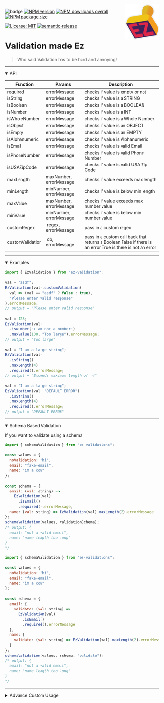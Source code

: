 <img src="https://github.com/Amad27/ez-validation/blob/adding-logo/logo/EZ%201024.png?raw=true" width="110" align="right" alt="ez-validation logo"/>

![badge](https://github.com/amad27/ez-validation/workflows/npm%20publish/badge.svg)
[![NPM version](https://img.shields.io/npm/v/ez-validation.svg)](https://www.npmjs.com/package/ez-validation)
[![NPM downloads overall](https://img.shields.io/npm/dt/ez-validation.svg)](https://www.npmjs.com/package/ez-validation)
[![NPM package size](https://img.shields.io/bundlephobia/minzip/ez-validation)](https://img.shields.io/bundlephobia/minzip/ez-validation)

[![License: MIT](https://img.shields.io/badge/License-MIT-green.svg)](https://opensource.org/licenses/MIT)
[![semantic-release](https://img.shields.io/badge/%20%20%F0%9F%93%A6%F0%9F%9A%80-semantic--release-e10079.svg)](https://github.com/semantic-release/semantic-release)

# Validation made Ez

> Who said Validation has to be hard and annoying!

<hr/>

  <details open><summary>API</summary>
  <p>

| Function         | Params                  | Description                                                                                                |
| ---------------- | ----------------------- | ---------------------------------------------------------------------------------------------------------- |
| required         | errorMessage            | checks if value is empty or not                                                                            |
| isString         | errorMessage            | checks if value is a STRING                                                                                |
| isBoolean        | errorMessage            | checks if value is a BOOLEAN                                                                               |
| isNumber         | errorMessage            | checks if value is a INT                                                                                   |
| isWholeNumber    | errorMessage            | checks if value is a Whole Number                                                                          |
| isObject         | errorMessage            | checks if value is an OBJECT                                                                               |
| isEmpty          | errorMessage            | checks if value is an EMPTY                                                                                |
| isAlphanumeric   | errorMessage            | checks if value is Alphanumeric                                                                            |
| isEmail          | errorMessage            | checks if value is valid Email                                                                             |
| isPhoneNumber    | errorMessage            | checks if value is valid Phone Number                                                                      |
| isUSAZipCode     | errorMessage            | checks if value is valid USA Zip Code                                                                      |
| maxLength        | maxNumber, errorMessage | checks if value exceeds max length                                                                         |
| minLength        | minNumber, errorMessage | checks if value is below min length                                                                        |
| maxValue         | maxNumber, errorMessage | checks if value exceeds max number value                                                                   |
| minValue         | minNumber, errorMessage | checks if value is below min number value                                                                  |
| customRegex      |  regex, errorMessage    | pass in a custom regex                                                                                     |
| customValidation |  cb, errorMessage       | pass in a custom call back that returns a Boolean False if there is an error True is there is not an error |

  </p>
  </details>

<hr/>

  <details open><summary>Examples</summary>
  <p>

```javascript
import { EzValidation } from "ez-validation";

val = "asdf";
EzValidation(val).customValidation(
  val => (val == "asdf" ? false : true),
  "Please enter valid response"
).errorMessage;
// output = "Please enter valid response"

val = 123;
EzValidation(val)
  .isNumber("I am not a number")
  .maxValue(100, "Too large").errorMessage;
// output = "Too large"

val = "I am a large string";
EzValidation(val)
  .isString()
  .maxLength(4)
  .required().errorMessage;
// output = "Exceeds maximum length of  4"

val = "I am a large string";
EzValidation(val, "DEFAULT ERROR")
  .isString()
  .maxLength(4)
  .required().errorMessage;
// output = "DEFAULT ERROR"
```

  </p>
  </details>

<hr/>

  <details open><summary>Schema Based Validation</summary>
  <p>
  If you want to validate using a schema

```javascript
import { schemaValidation } from "ez-validations";

const values = {
  noValidation: "hi",
  email: "fake-email",
  name: "im a cow"
};

const schema = {
  email: (val: string) =>
    EzValidation(val)
      .isEmail()
      .required().errorMessage,
  name: (val: string) => EzValidation(val).maxLength(2).errorMessage
};
schemaValidation(values, validationSchema);
/* output: {
  email: "not a valid email",
  name: "name length too long"
}
*/
```

```javascript
import { schemaValidation } from "ez-validations";

const values = {
  noValidation: "hi",
  email: "fake-email",
  name: "im a cow"
};

const schema = {
  email: {
    validate: (val: string) =>
      EzValidation(val)
        .isEmail()
        .required().errorMessage
  },
  name: {
    validate: (val: string) => EzValidation(val).maxLength(2).errorMessage
  }
};
schemaValidation(values, schema, "validate");
/* output: {
  email: "not a valid email",
  name: "name length too long"
}
*/
```

  </p>
  </details>

<hr/>

  <details><summary>Advance Custom Usage</summary>
  <p>
  If you have a validation method that isn't provided thats used often you can extend the ValidationAPI class to add your own methods!

```javascript
import { EZValidationAPI } from "ez-validation";

class CustomEzValidation extends EZValidationAPI {
  customMethod() {
    if (this.validating == 0) {
      this._returnError("value can't be 0");
    }
    return this;
  }
}
new CustomEZValidation(0).customMethod().errorMessage;
// "value can't be 0"
```

</p>
  </details>
